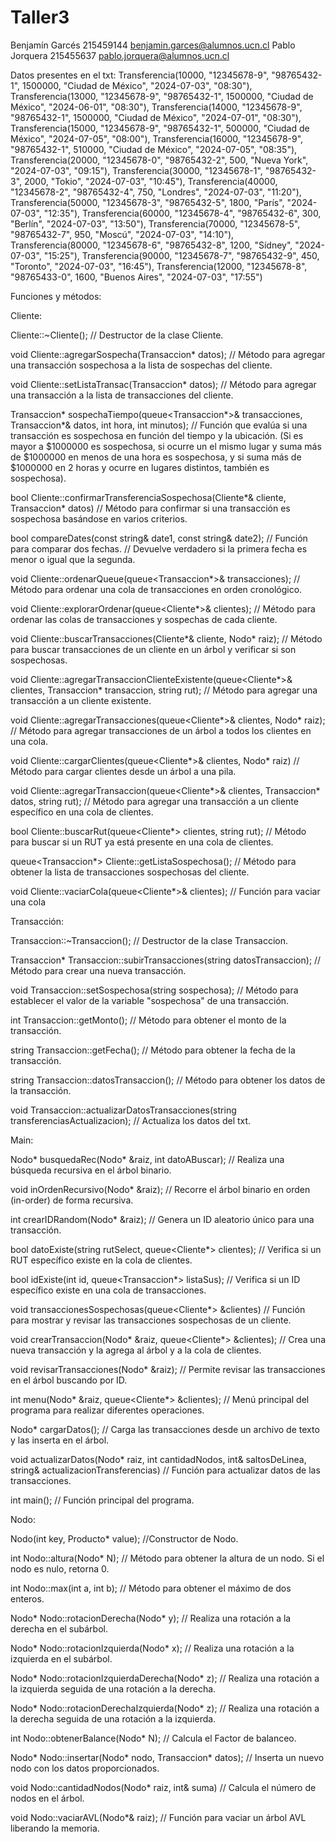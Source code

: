 # Taller3

Benjamín Garcés 215459144 benjamin.garces@alumnos.ucn.cl Pablo Jorquera 215455637 pablo.jorquera@alumnos.ucn.cl

Datos presentes en el txt:
Transferencia(10000, "12345678-9", "98765432-1", 1500000, "Ciudad de México", "2024-07-03", "08:30"),
Transferencia(13000, "12345678-9", "98765432-1", 1500000, "Ciudad de México", "2024-06-01", "08:30"),
Transferencia(14000, "12345678-9", "98765432-1", 1500000, "Ciudad de México", "2024-07-01", "08:30"),
Transferencia(15000, "12345678-9", "98765432-1", 500000, "Ciudad de México", "2024-07-05", "08:00"),
Transferencia(16000, "12345678-9", "98765432-1", 510000, "Ciudad de México", "2024-07-05", "08:35"),
Transferencia(20000, "12345678-0", "98765432-2", 500, "Nueva York", "2024-07-03", "09:15"),
Transferencia(30000, "12345678-1", "98765432-3", 2000, "Tokio", "2024-07-03", "10:45"),
Transferencia(40000, "12345678-2", "98765432-4", 750, "Londres", "2024-07-03", "11:20"),
Transferencia(50000, "12345678-3", "98765432-5", 1800, "París", "2024-07-03", "12:35"),
Transferencia(60000, "12345678-4", "98765432-6", 300, "Berlín", "2024-07-03", "13:50"),
Transferencia(70000, "12345678-5", "98765432-7", 950, "Moscú", "2024-07-03", "14:10"),
Transferencia(80000, "12345678-6", "98765432-8", 1200, "Sídney", "2024-07-03", "15:25"),
Transferencia(90000, "12345678-7", "98765432-9", 450, "Toronto", "2024-07-03", "16:45"),
Transferencia(12000, "12345678-8", "98765433-0", 1600, "Buenos Aires", "2024-07-03", "17:55")

Funciones y métodos:

Cliente:

Cliente::~Cliente();
// Destructor de la clase Cliente.

void Cliente::agregarSospecha(Transaccion* datos);
// Método para agregar una transacción sospechosa a la lista de sospechas del cliente.

void Cliente::setListaTransac(Transaccion* datos);
// Método para agregar una transacción a la lista de transacciones del cliente.

Transaccion* sospechaTiempo(queue<Transaccion*>& transacciones, Transaccion*& datos, int hora, int minutos);
// Función que evalúa si una transacción es sospechosa en función del tiempo y la ubicación. (Si es mayor a $1000000 es sospechosa, si ocurre un el mismo lugar y suma más de $1000000 en menos de una hora es sospechosa, y si suma más de $1000000 en 2 horas y ocurre en lugares distintos, también es sospechosa).

bool Cliente::confirmarTransferenciaSospechosa(Cliente*& cliente, Transaccion* datos)
// Método para confirmar si una transacción es sospechosa basándose en varios criterios.

bool compareDates(const string& date1, const string& date2);
// Función para comparar dos fechas.
// Devuelve verdadero si la primera fecha es menor o igual que la segunda.

void Cliente::ordenarQueue(queue<Transaccion*>& transacciones);
// Método para ordenar una cola de transacciones en orden cronológico.

void Cliente::explorarOrdenar(queue<Cliente*>& clientes);
// Método para ordenar las colas de transacciones y sospechas de cada cliente.

void Cliente::buscarTransacciones(Cliente*& cliente, Nodo* raiz);
// Método para buscar transacciones de un cliente en un árbol y verificar si son sospechosas.

void Cliente::agregarTransaccionClienteExistente(queue<Cliente*>& clientes, Transaccion* transaccion, string rut);
// Método para agregar una transacción a un cliente existente.

void Cliente::agregarTransacciones(queue<Cliente*>& clientes, Nodo* raiz);
// Método para agregar transacciones de un árbol a todos los clientes en una cola.

void Cliente::cargarClientes(queue<Cliente*>& clientes, Nodo* raiz)
// Método para cargar clientes desde un árbol a una pila.

void Cliente::agregarTransaccion(queue<Cliente*>& clientes, Transaccion* datos, string rut);
// Método para agregar una transacción a un cliente específico en una cola de clientes.

bool Cliente::buscarRut(queue<Cliente*> clientes, string rut);
// Método para buscar si un RUT ya está presente en una cola de clientes.

queue<Transaccion*> Cliente::getListaSospechosa();
// Método para obtener la lista de transacciones sospechosas del cliente.

void Cliente::vaciarCola(queue<Cliente*>& clientes);
// Función para vaciar una cola


Transacción:

Transaccion::~Transaccion();
// Destructor de la clase Transaccion.

Transaccion* Transaccion::subirTransacciones(string datosTransaccion);
// Método para crear una nueva transacción.

void Transaccion::setSospechosa(string sospechosa);
// Método para establecer el valor de la variable "sospechosa" de una transacción.

int Transaccion::getMonto();
// Método para obtener el monto de la transacción.


string Transaccion::getFecha();
// Método para obtener la fecha de la transacción.


string Transaccion::datosTransaccion();
// Método para obtener los datos de la transacción.

void Transaccion::actualizarDatosTransacciones(string transferenciasActualizacion);
// Actualiza los datos del txt.



Main:

Nodo* busquedaRec(Nodo* &raiz, int datoABuscar);
// Realiza una búsqueda recursiva en el árbol binario.

void inOrdenRecursivo(Nodo* &raiz);
// Recorre el árbol binario en orden (in-order) de forma recursiva.

int crearIDRandom(Nodo* &raiz);
// Genera un ID aleatorio único para una transacción.

bool datoExiste(string rutSelect, queue<Cliente*> clientes);
// Verifica si un RUT específico existe en la cola de clientes.

bool idExiste(int id, queue<Transaccion*> listaSus);
// Verifica si un ID específico existe en una cola de transacciones.

void transaccionesSospechosas(queue<Cliente*> &clientes)
// Función para mostrar y revisar las transacciones sospechosas de un cliente.

void crearTransaccion(Nodo* &raiz, queue<Cliente*> &clientes);
// Crea una nueva transacción y la agrega al árbol y a la cola de clientes.

void revisarTransacciones(Nodo* &raiz);
// Permite revisar las transacciones en el árbol buscando por ID.

int menu(Nodo* &raiz, queue<Cliente*> &clientes);
// Menú principal del programa para realizar diferentes operaciones.

Nodo* cargarDatos();
// Carga las transacciones desde un archivo de texto y las inserta en el árbol.

void actualizarDatos(Nodo* raiz, int cantidadNodos, int& saltosDeLinea, string& actualizacionTransferencias)
// Función para actualizar datos de las transacciones.

int main();
// Función principal del programa.


Nodo:

Nodo(int key, Producto* value);
//Constructor de Nodo.

int Nodo::altura(Nodo* N);
// Método para obtener la altura de un nodo. Si el nodo es nulo, retorna 0.

int Nodo::max(int a, int b);
// Método para obtener el máximo de dos enteros.

Nodo* Nodo::rotacionDerecha(Nodo* y);
// Realiza una rotación a la derecha en el subárbol.

Nodo* Nodo::rotacionIzquierda(Nodo* x);
// Realiza una rotación a la izquierda en el subárbol.

Nodo* Nodo::rotacionIzquierdaDerecha(Nodo* z);
// Realiza una rotación a la izquierda seguida de una rotación a la derecha.

Nodo* Nodo::rotacionDerechaIzquierda(Nodo* z);
// Realiza una rotación a la derecha seguida de una rotación a la izquierda.

int Nodo::obtenerBalance(Nodo* N);
// Calcula el Factor de balanceo.

Nodo* Nodo::insertar(Nodo* nodo, Transaccion* datos);
// Inserta un nuevo nodo con los datos proporcionados.

void Nodo::cantidadNodos(Nodo* raiz, int& suma)
// Calcula el número de nodos en el árbol.

void Nodo::vaciarAVL(Nodo*& raiz);
// Función para vaciar un árbol AVL liberando la memoria.

